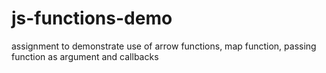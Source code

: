 # js-functions-demo
assignment to demonstrate use of arrow functions, map function, passing function as argument and callbacks
